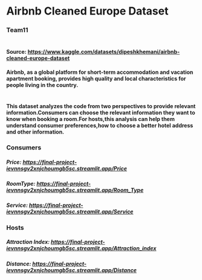 # Airbnb Cleaned Europe Dataset
### Team11
#
#### Source: https://www.kaggle.com/datasets/dipeshkhemani/airbnb-cleaned-europe-dataset
#### Airbnb, as a global platform for short-term accommodation and vacation apartment booking, provides high quality and local characteristics for people living in the country.
#
#### This dataset analyzes the code from two perspectives to provide relevant information.Consumers can choose the relevant information they want to know when booking a room.For hosts,this analysis can help them understand consumer preferences,how to choose a better hotel address and other information.
### Consumers
##### Price: https://final-project-ievnnsgv2xnjchoumgb5sc.streamlit.app/Price
##### RoomType: https://final-project-ievnnsgv2xnjchoumgb5sc.streamlit.app/Room_Type
##### Service: https://final-project-ievnnsgv2xnjchoumgb5sc.streamlit.app/Service
### Hosts
##### Attraction Index: https://final-project-ievnnsgv2xnjchoumgb5sc.streamlit.app/Attraction_index
##### Distance: https://final-project-ievnnsgv2xnjchoumgb5sc.streamlit.app/Distance

